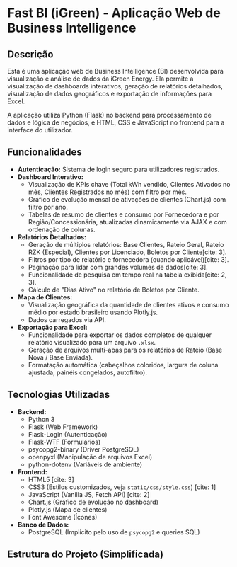 # Fast BI (iGreen) - Aplicação Web de Business Intelligence

## Descrição

Esta é uma aplicação web de Business Intelligence (BI) desenvolvida para visualização e análise de dados da iGreen Energy. Ela permite a visualização de dashboards interativos, geração de relatórios detalhados, visualização de dados geográficos e exportação de informações para Excel.

A aplicação utiliza Python (Flask) no backend para processamento de dados e lógica de negócios, e HTML, CSS e JavaScript no frontend para a interface do utilizador.

## Funcionalidades

* **Autenticação:** Sistema de login seguro para utilizadores registrados.
* **Dashboard Interativo:**
    * Visualização de KPIs chave (Total kWh vendido, Clientes Ativados no mês, Clientes Registrados no mês) com filtro por mês.
    * Gráfico de evolução mensal de ativações de clientes (Chart.js) com filtro por ano.
    * Tabelas de resumo de clientes e consumo por Fornecedora e por Região/Concessionária, atualizadas dinamicamente via AJAX e com ordenação de colunas.
* **Relatórios Detalhados:**
    * Geração de múltiplos relatórios: Base Clientes, Rateio Geral, Rateio RZK (Especial), Clientes por Licenciado, Boletos por Cliente[cite: 3].
    * Filtros por tipo de relatório e fornecedora (quando aplicável)[cite: 3].
    * Paginação para lidar com grandes volumes de dados[cite: 3].
    * Funcionalidade de pesquisa em tempo real na tabela exibida[cite: 2, 3].
    * Cálculo de "Dias Ativo" no relatório de Boletos por Cliente.
* **Mapa de Clientes:**
    * Visualização geográfica da quantidade de clientes ativos e consumo médio por estado brasileiro usando Plotly.js.
    * Dados carregados via API.
* **Exportação para Excel:**
    * Funcionalidade para exportar os dados completos de qualquer relatório visualizado para um arquivo `.xlsx`.
    * Geração de arquivos multi-abas para os relatórios de Rateio (Base Nova / Base Enviada).
    * Formatação automática (cabeçalhos coloridos, largura de coluna ajustada, painéis congelados, autofiltro).

## Tecnologias Utilizadas

* **Backend:**
    * Python 3
    * Flask (Web Framework)
    * Flask-Login (Autenticação)
    * Flask-WTF (Formulários)
    * psycopg2-binary (Driver PostgreSQL)
    * openpyxl (Manipulação de arquivos Excel)
    * python-dotenv (Variáveis de ambiente)
* **Frontend:**
    * HTML5 [cite: 3]
    * CSS3 (Estilos customizados, veja `static/css/style.css`) [cite: 1]
    * JavaScript (Vanilla JS, Fetch API) [cite: 2]
    * Chart.js (Gráfico de evolução no dashboard)
    * Plotly.js (Mapa de clientes)
    * Font Awesome (Ícones)
* **Banco de Dados:**
    * PostgreSQL (Implícito pelo uso de `psycopg2` e queries SQL)

## Estrutura do Projeto (Simplificada)